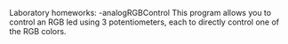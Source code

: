 Laboratory homeworks:
-analogRGBControl
This program allows you to control an RGB led using 3 potentiometers, each to directly control one of the RGB colors.
